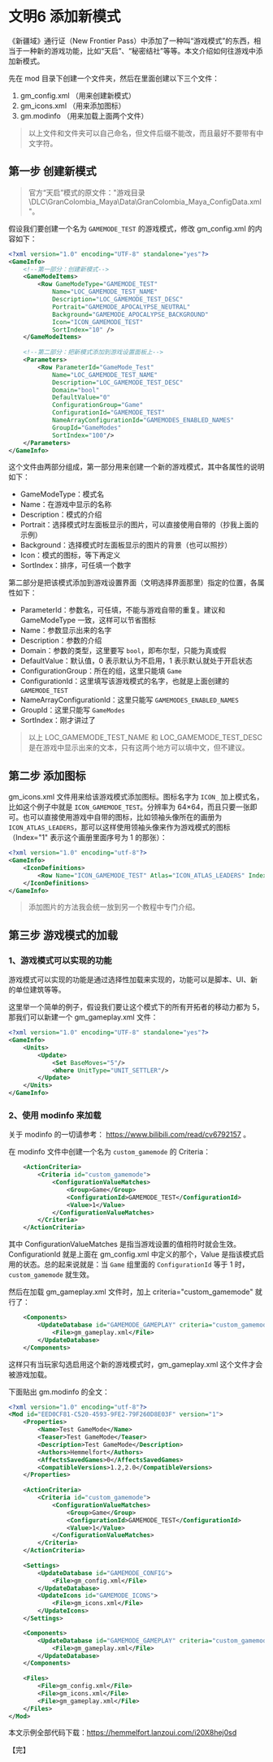 # 文明6 添加新模式



《新疆域》通行证（New Frontier Pass）中添加了一种叫“游戏模式”的东西，相当于一种新的游戏功能，比如“天启”、“秘密结社”等等。本文介绍如何往游戏中添加新模式。

先在 mod 目录下创建一个文件夹，然后在里面创建以下三个文件：

1. gm_config.xml	（用来创建新模式）
2. gm_icons.xml     （用来添加图标）
3. gm.modinfo       （用来加载上面两个文件）

> 以上文件和文件夹可以自己命名，但文件后缀不能改，而且最好不要带有中文字符。



## 第一步 创建新模式

> 官方“天启”模式的原文件："游戏目录\DLC\GranColombia_Maya\Data\GranColombia_Maya_ConfigData.xml"。

假设我们要创建一个名为 `GAMEMODE_TEST` 的游戏模式，修改 gm_config.xml 的内容如下：

```xml
<?xml version="1.0" encoding="UTF-8" standalone="yes"?>
<GameInfo>
    <!--第一部分：创建新模式-->
    <GameModeItems>
        <Row GameModeType="GAMEMODE_TEST"
            Name="LOC_GAMEMODE_TEST_NAME"
            Description="LOC_GAMEMODE_TEST_DESC"
            Portrait="GAMEMODE_APOCALYPSE_NEUTRAL"
            Background="GAMEMODE_APOCALYPSE_BACKGROUND"
            Icon="ICON_GAMEMODE_TEST"
            SortIndex="10" />
    </GameModeItems>
    
    <!--第二部分：把新模式添加到游戏设置面板上-->
    <Parameters>
        <Row ParameterId="GameMode_Test"
            Name="LOC_GAMEMODE_TEST_NAME"
            Description="LOC_GAMEMODE_TEST_DESC" 
            Domain="bool"
            DefaultValue="0"
            ConfigurationGroup="Game"
            ConfigurationId="GAMEMODE_TEST"
            NameArrayConfigurationId="GAMEMODES_ENABLED_NAMES" 
            GroupId="GameModes" 
            SortIndex="100"/>
    </Parameters>
</GameInfo>
```



这个文件由两部分组成，第一部分用来创建一个新的游戏模式，其中各属性的说明如下：

- GameModeType：模式名
- Name：在游戏中显示的名称
- Description：模式的介绍
- Portrait：选择模式时左面板显示的图片，可以直接使用自带的（抄我上面的示例）
- Background：选择模式时左面板显示的图片的背景（也可以照抄）
- Icon：模式的图标，等下再定义
- SortIndex：排序，可任填一个数字

第二部分是把该模式添加到游戏设置界面（文明选择界面那里）指定的位置，各属性如下：

- ParameterId：参数名，可任填，不能与游戏自带的重复。建议和 GameModeType 一致，这样可以节省图标
- Name：参数显示出来的名字
- Description：参数的介绍
- Domain：参数的类型，这里要写 `bool`，即布尔型，只能为真或假
- DefaultValue：默认值，0 表示默认为不启用，1 表示默认就处于开启状态
- ConfigurationGroup：所在的组，这里只能填 `Game`
- ConfigurationId：这里填写该游戏模式的名字，也就是上面创建的 `GAMEMODE_TEST`
- NameArrayConfigurationId：这里只能写 `GAMEMODES_ENABLED_NAMES`
- GroupId：这里只能写 `GameModes`
- SortIndex：刚才讲过了

> 以上 LOC_GAMEMODE_TEST_NAME 和 LOC_GAMEMODE_TEST_DESC 是在游戏中显示出来的文本，只有这两个地方可以填中文，但不建议。

## 第二步 添加图标

gm_icons.xml 文件用来给该游戏模式添加图标。图标名字为 `ICON_` 加上模式名，比如这个例子中就是 `ICON_GAMEMODE_TEST`。分辨率为 64×64，而且只要一张即可。也可以直接使用游戏中自带的图标，比如领袖头像所在的画册为 `ICON_ATLAS_LEADERS`，那可以这样使用领袖头像来作为游戏模式的图标（Index="1" 表示这个画册里面序号为 1 的那张）：

```XML
<?xml version="1.0" encoding="utf-8"?>
<GameInfo>
    <IconDefinitions>
        <Row Name="ICON_GAMEMODE_TEST" Atlas="ICON_ATLAS_LEADERS" Index="1" />
    </IconDefinitions>
</GameInfo>
```

> 添加图片的方法我会统一放到另一个教程中专门介绍。



## 第三步 游戏模式的加载

### 1、游戏模式可以实现的功能

游戏模式可以实现的功能是通过选择性加载来实现的，功能可以是脚本、UI、新的单位建筑等等。

这里举一个简单的例子，假设我们要让这个模式下的所有开拓者的移动力都为 5，那我们可以新建一个 gm_gameplay.xml 文件：

```xml
<?xml version="1.0" encoding="UTF-8" standalone="yes"?>
<GameInfo>
    <Units>
        <Update>
            <Set BaseMoves="5"/>
            <Where UnitType="UNIT_SETTLER"/>
        </Update>
    </Units>
</GameInfo>
```



### 2、使用 modinfo 来加载

关于 modinfo 的一切请参考： https://www.bilibili.com/read/cv6792157 。

在 modinfo 文件中创建一个名为 `custom_gamemode` 的 Criteria：

```XML
    <ActionCriteria>
        <Criteria id="custom_gamemode">
            <ConfigurationValueMatches>
                <Group>Game</Group>
                <ConfigurationId>GAMEMODE_TEST</ConfigurationId>
                <Value>1</Value>
            </ConfigurationValueMatches>
        </Criteria>
    </ActionCriteria>
```



其中 ConfigurationValueMatches 是指当游戏设置的值相符时就会生效。ConfigurationId 就是上面在 gm_config.xml 中定义的那个，Value 是指该模式启用的状态。总的起来说就是：当 `Game` 组里面的 `ConfigurationId` 等于 1 时，`custom_gamemode` 就生效。

然后在加载 gm_gameplay.xml 文件时，加上 criteria="custom_gamemode" 就行了：

```XML
    <Components>
        <UpdateDatabase id="GAMEMODE_GAMEPLAY" criteria="custom_gamemode">
            <File>gm_gameplay.xml</File>
        </UpdateDatabase>
    </Components>
```

这样只有当玩家勾选启用这个新的游戏模式时，gm_gameplay.xml 这个文件才会被游戏加载。



下面贴出 gm.modinfo 的全文：

```XML
<?xml version="1.0" encoding="utf-8"?>
<Mod id="EED0CF81-C520-4593-9FE2-79F260D8E03F" version="1">
    <Properties>
        <Name>Test GameMode</Name>
        <Teaser>Test GameMode</Teaser>
        <Description>Test GameMode</Description>
        <Authors>Hemmelfort</Authors>
        <AffectsSavedGames>0</AffectsSavedGames>
        <CompatibleVersions>1.2,2.0</CompatibleVersions>
    </Properties>
    
    <ActionCriteria>
        <Criteria id="custom_gamemode">
            <ConfigurationValueMatches>
                <Group>Game</Group>
                <ConfigurationId>GAMEMODE_TEST</ConfigurationId>
                <Value>1</Value>
            </ConfigurationValueMatches>
        </Criteria>
    </ActionCriteria>
    
    <Settings>
        <UpdateDatabase id="GAMEMODE_CONFIG">
            <File>gm_config.xml</File>
        </UpdateDatabase>
        <UpdateIcons id="GAMEMODE_ICONS">
            <File>gm_icons.xml</File>
        </UpdateIcons>
    </Settings>

    <Components>
        <UpdateDatabase id="GAMEMODE_GAMEPLAY" criteria="custom_gamemode">
            <File>gm_gameplay.xml</File>
        </UpdateDatabase>
    </Components>
    
    <Files>
        <File>gm_config.xml</File>
        <File>gm_icons.xml</File>
        <File>gm_gameplay.xml</File>
    </Files>
</Mod>
```


本文示例全部代码下载：https://hemmelfort.lanzoui.com/i20X8hej0sd


【完】

